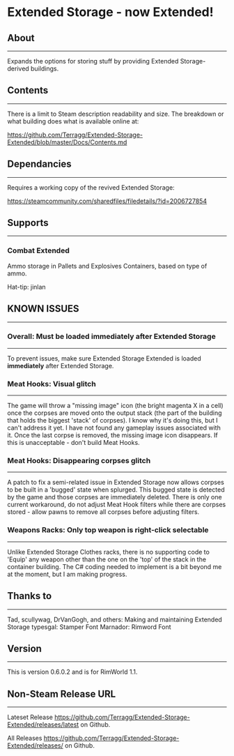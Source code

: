 # Extended Storage - now Extended! #
## About ##
------

Expands the options for storing stuff by providing Extended Storage-derived buildings.

## Contents ##
------

There is a limit to Steam description readability and size.  The breakdown or what building does what is available online at:

   https://github.com/Terragg/Extended-Storage-Extended/blob/master/Docs/Contents.md

## Dependancies ##
------

Requires a working copy of the revived Extended Storage:

   https://steamcommunity.com/sharedfiles/filedetails/?id=2006727854

## Supports ##
------
### Combat Extended ###

Ammo storage in Pallets and Explosives Containers, based on type of ammo.

Hat-tip: jinlan

## KNOWN ISSUES ##
------

### Overall: Must be loaded immediately after Extended Storage ###
------

To prevent issues, make sure Extended Storage Extended is loaded <b>immediately</b> after Extended Storage.

### Meat Hooks: Visual glitch ###
------

The game will throw a "missing image" icon (the bright magenta X in a cell) once the corpses are moved onto the output stack (the part of the building that holds the biggest 'stack' of corpses). I know why it's doing this, but I can't address it yet.  I have not found any gameplay issues associated with it.  Once the last corpse is removed, the missing image icon disappears.  If this is unacceptable - don't build Meat Hooks.

### Meat Hooks: Disappearing corpses glitch ###
------

A patch to fix a semi-related issue in Extended Storage now allows corpses to be built in a 'bugged' state when splurged.  This bugged state is detected by the game and those corpses are immediately deleted.  There is only one current workaround, do not adjust Meat Hook filters while there are corpses stored - allow pawns to remove all corpses before adjusting filters.

### Weapons Racks: Only top weapon is right-click selectable ###
------

Unlike Extended Storage Clothes racks, there is no supporting code to 'Equip' any weapon other than the one on the 'top' of the stack in the container building.  The C# coding needed to implement is a bit beyond me at the moment, but I am making progress.

## Thanks to ##
------

Tad, scullywag, DrVanGogh, and others:  Making and maintaining Extended Storage
typesgal:  Stamper Font
Marnador:  Rimword Font

## Version ##
------

This is version 0.6.0.2 and is for RimWorld 1.1.

## Non-Steam Release URL ##
------

Lateset Release   https://github.com/Terragg/Extended-Storage-Extended/releases/latest on Github.

All Releases   https://github.com/Terragg/Extended-Storage-Extended/releases/ on Github.
